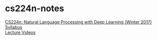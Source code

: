 # cs224n-notes
[CS224n: Natural Language Processing with Deep Learning (Winter 2017)](http://web.stanford.edu/class/cs224n/)<br>
[Syllabus](http://web.stanford.edu/class/cs224n/syllabus.html)<br>
[Lecture Videos](https://www.youtube.com/playlist?list=PL3FW7Lu3i5Jsnh1rnUwq_TcylNr7EkRe6)

